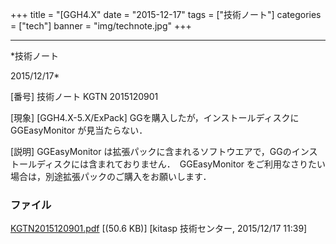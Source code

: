 ﻿+++
title = "[GGH4.X"
date = "2015-12-17"
tags = ["技術ノート"]
categories = ["tech"]
banner = "img/technote.jpg"
+++

-----------------------------------------------------------------------------------------------------------------------------

*技術ノート

2015/12/17*


[番号]
技術ノート KGTN 2015120901

[現象]
[GGH4.X-5.X/ExPack] GGを購入したが，インストールディスクに
GGEasyMonitor が見当たらない．

[説明]
GGEasyMonitor
は拡張パックに含まれるソフトウエアで，GGのインストールディスクには含まれておりません．　GGEasyMonitor
をご利用なさりたい場合は，別途拡張パックのご購入をお願いします．


### ファイル

 
 


[KGTN2015120901.pdf](http://techreport.kitasp.net/attachments/download/2375/KGTN2015120901.pdf)
 [(50.6 KB)] [kitasp 技術センター, 2015/12/17
11:39]


 


 

